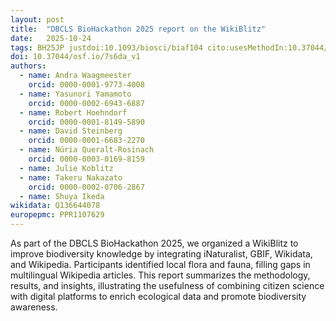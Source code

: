 ```yaml
---
layout: post
title:  "DBCLS BioHackathon 2025 report on the WikiBlitz"
date:   2025-10-24
tags: BH25JP justdoi:10.1093/biosci/biaf104 cito:usesMethodIn:10.37044/osf.io/5ue2s_v1
doi: 10.37044/osf.io/7s6da_v1
authors:
  - name: Andra Waagmeester
    orcid: 0000-0001-9773-4008
  - name: Yasunori Yamamoto
    orcid: 0000-0002-6943-6887
  - name: Robert Hoehndorf
    orcid: 0000-0001-8149-5890
  - name: David Steinberg
    orcid: 0000-0001-6683-2270
  - name: Núria Queralt-Rosinach
    orcid: 0000-0003-0169-8159
  - name: Julie Koblitz
  - name: Takeru Nakazato
    orcid: 0000-0002-0706-2867
  - name: Shuya Ikeda
wikidata: Q136644078
europepmc: PPR1107629
---
```


As part of the DBCLS BioHackathon 2025, we organized a WikiBlitz to improve biodiversity knowledge by integrating iNaturalist, GBIF, Wikidata, and Wikipedia.
Participants identified local flora and fauna, filling gaps in multilingual Wikipedia articles. This report summarizes the methodology, results, and insights,
illustrating the usefulness of combining citizen science with digital platforms to enrich ecological data and promote biodiversity awareness.

